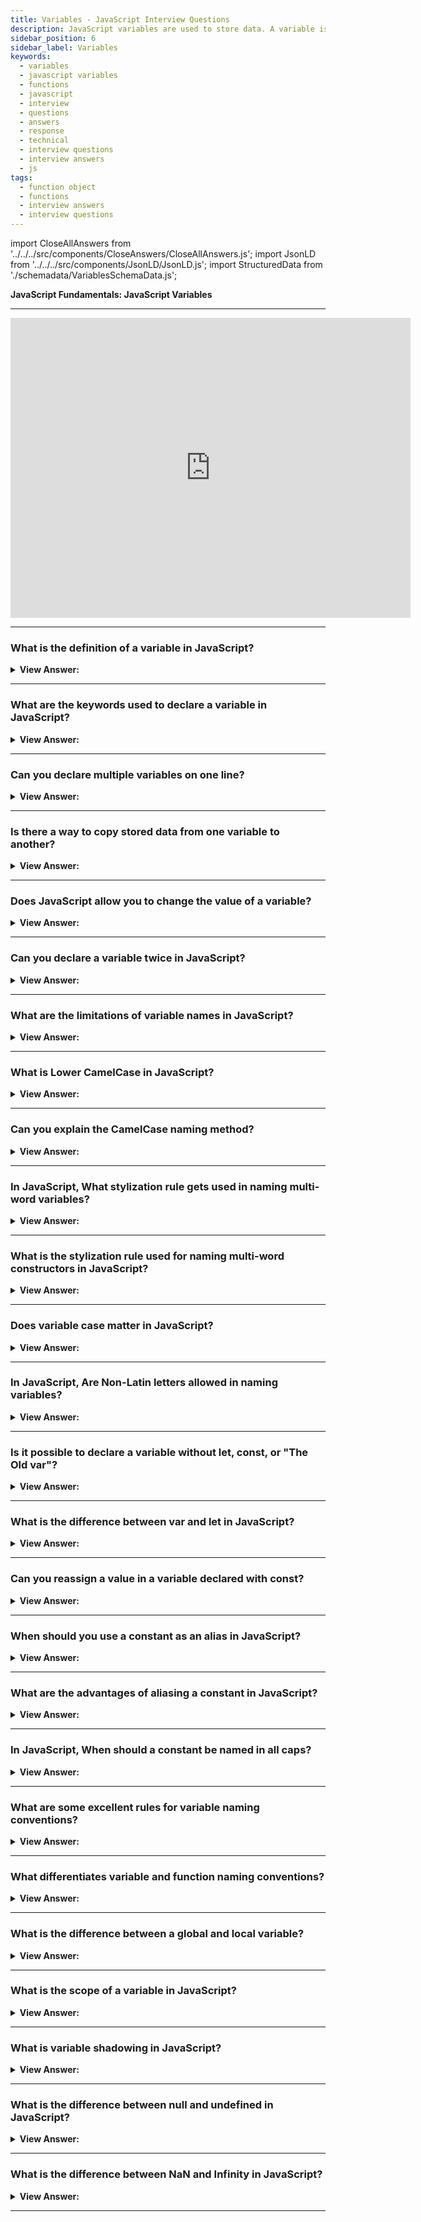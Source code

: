 ```yaml
---
title: Variables - JavaScript Interview Questions
description: JavaScript variables are used to store data. A variable is named storage for data in JavaScript. They include let, const, and var variables. Interview Questions
sidebar_position: 6
sidebar_label: Variables
keywords:
  - variables
  - javascript variables
  - functions
  - javascript
  - interview
  - questions
  - answers
  - response
  - technical
  - interview questions
  - interview answers
  - js
tags:
  - function object
  - functions
  - interview answers
  - interview questions
---
```


import CloseAllAnswers from '../../../src/components/CloseAnswers/CloseAllAnswers.js';
import JsonLD from '../../../src/components/JsonLD/JsonLD.js';
import StructuredData from './schemadata/VariablesSchemaData.js';

<JsonLD data={StructuredData} />

<head>
  <title>Variables | JavaScript Frontend Phone Interview Questions</title>
</head>

**JavaScript Fundamentals: JavaScript Variables**

---

<div class='videoWrapper'>
<iframe
    width="640"
    height="480"
    src="https://www.youtube.com/embed/cRwHvlOu9T0"
    frameborder="0"
    allow="autoplay; encrypted-media"
    allowfullscreen
>
</iframe>
</div>

---

<CloseAllAnswers />

### What is the definition of a variable in JavaScript?

<details>
  <summary><strong>View Answer:</strong></summary>
  <div>
  <div><strong>Interview Response:</strong> A variable in JavaScript is a named container for storing values, like numbers, strings, objects, or arrays, that can be reassigned, and used throughout your code.</div>
  </div>
</details>

---

### What are the keywords used to declare a variable in JavaScript?

<details>
  <summary><strong>View Answer:</strong></summary>
  <div>
  <div><strong>Interview Response:</strong> The keywords used to declare a variable include let, const, and var variables.</div><br />
  <div><strong>Technical Response:</strong> In JavaScript, variables are declared using the keywords 'var', 'let', or 'const'. 'var' is the original way to declare variables, while 'let' and 'const' were introduced in ES6.
  </div>
  </div>
</details>

---

### Can you declare multiple variables on one line?

<details>
  <summary><strong>View Answer:</strong></summary>
  <div>
  <div><strong>Interview Response:</strong> Yes, although the specification does not advise it for readability and consistency reasons. You can declare multiple variables on one line using either 'var', 'let', or 'const' by separating them with commas, but this is not the recommended approach.</div><br />
  <div><strong className="codeExample">Code Example:</strong><br /><br />

  <div></div>

```js
// Example: one-line

let user = 'John',
  age = 25,
  message = 'Hello';

// The multiline variant is a bit longer, but easier to read:

let user = 'John';

let age = 25;

let message = 'Hello';
```

  </div>
  </div>
</details>

---

### Is there a way to copy stored data from one variable to another?

<details>
  <summary><strong>View Answer:</strong></summary>
  <div>
  <div><strong>Interview Response:</strong> Yes, in JavaScript you can copy the value of one variable to another by assigning the value of the first variable to the second variable using the assignment operator.</div><br />
  <div><strong className="codeExample">Code Example:</strong><br /><br />

  <div></div>

```js
let hello = 'Hello JavaScript!';

let message;

// copy 'Hello world' from hello into the message

message = hello;

// now two variables hold the same data

alert(hello); // Hello world!
alert(message); // Hello world!
```

  </div>
  </div>
</details>

---

### Does JavaScript allow you to change the value of a variable?

<details>
  <summary><strong>View Answer:</strong></summary>
  <div>
  <div><strong>Interview Response:</strong> Yes, by declaring the variable equals the new value. It should be noted that a variable declared with const does not have this capability because it is a constant value.</div>
  </div><br />
  <div><strong className="codeExample">Code Example:</strong><br /><br />

  <div></div>

```js
let message;

message = 'Hello!';

message = 'World!'; // value changed
console.log(message); // returns 'World!'
```

  </div>
</details>

---

### Can you declare a variable twice in JavaScript?

<details>
  <summary><strong>View Answer:</strong></summary>
  <div>
  <div><strong>Interview Response:</strong> Yes, you can declare a variable twice in JavaScript, but it can lead to unexpected behavior or errors. In non-Strict Mode, you can declare the same variable multiple times with 'var', but it can lead to bugs. In Strict Mode, or using let or const, and redeclaring a variable throws an error.</div>
  </div><br />
  <div><strong className="codeExample">Code Example:</strong><br /><br />

  <div></div>

```js
'use strict';
let message = 'This';

// repeated 'let' leads to an error

let message = 'That'; // SyntaxError: 'message' has already been declared
```

  </div>
</details>

---

### What are the limitations of variable names in JavaScript?

<details>
  <summary><strong>View Answer:</strong></summary>
  <div>
  <div><strong>Interview Response:</strong> In JavaScript, variable names must start with a letter, underscore, or dollar sign, and can contain letters, digits, underscores, or dollar signs. They cannot be reserved words or contain spaces.
  </div><br />
  <div><strong className="codeExample">Examples of valid names:</strong><br /><br />

  <div></div>

```js
let userName;

let test123;
```

<strong className="codeExample">These names are also valid, but not recommended in the format below:</strong><br /><br />

  <div></div>

```js
let $ = 1; // declared a variable with the name "$"
let _ = 2; // and now a variable with the name "_"
alert($ + _); // 3
```

<strong className="codeExample">These names are not valid and should not be used:</strong><br /><br />

  <div></div>

```js
// Invalid variable names
let 2ndName = "Alex";   // Cannot start with a number
let full-name = "John Doe";   // Cannot use hyphen
let for = "loop";    // Cannot use reserved keyword
```

  </div>
  </div>
</details>

---

### What is Lower CamelCase in JavaScript?

<details>
  <summary><strong>View Answer:</strong></summary>
  <div>
  <div><strong>Interview Response:</strong> Lower Camel Case, also known as 'camelCase' or medial capitals, is a naming convention in which words are joined together, and the first letter of each word after the first is capitalized, except for the first word which is in lowercase.</div><br />
  <div><strong className="codeExample">Code Example:</strong> Here is an example of Lower Camel Case in JavaScript.<br /><br />

  <div></div>

```js
let firstName = "John";
let lastName = "Doe";
let age = 30;
let favoriteColor = "blue";
```

<p>In this example, the variable names use Lower Camel Case, with the first word in lowercase and the first letter of each subsequent word capitalized. This naming convention is commonly used in JavaScript for variable names, function parameters, and object properties.</p>
<p>Lower Camel Case is a popular naming convention because it is easy to read and understand, and it is consistent with the style used in many programming languages. It is important to choose a consistent naming convention throughout your codebase to improve readability and maintainability.</p>

  </div>
  </div>
</details>

---

### Can you explain the CamelCase naming method?

<details>
  <summary><strong>View Answer:</strong></summary>
  <div>
  <div><strong>Interview Response:</strong> CamelCase is a naming convention where words have no spaces and first letters capitalized. In JavaScript, we use CamelCase for variables, functions, and object properties. Pascal Case is used for classes and constructors.</div><br />
  <div><strong className="codeExample">Code Example:</strong><br /><br />

  <div></div>

```js
 // variable in CamelCase
let myFavoriteColor = "blue";
console.log(myFavoriteColor); // returns 'blue'
```

<p>CamelCase is a popular naming convention in JavaScript and is often used for variable names, function names, and object properties. It helps to make the code more readable and easier to understand.</p>
<p>It is important to note that while CamelCase is widely used in JavaScript, there are other naming conventions such as snake_case, kebab-case, and PascalCase. The choice of naming convention often depends on personal preference, team conventions, and the specific use case. However, using a consistent naming convention throughout your codebase can improve readability and maintainability.</p>

  </div>
  </div>
</details>

---

### In JavaScript, What stylization rule gets used in naming multi-word variables?

<details>
  <summary><strong>View Answer:</strong></summary>
  <div>
  <div><strong>Interview Response:</strong> In JavaScript, the most commonly used stylization rule for naming multi-word variables is Camel Case, in which each subsequent word starts with an uppercase letter and no spaces or underscores are used between the words.</div><br />
  <div><strong className="codeExample">Code Example:</strong><br /><br />

  <div></div>

```js
let myUserName;
```

  </div>
  </div>
</details>

---

### What is the stylization rule used for naming multi-word constructors in JavaScript?

<details>
  <summary><strong>View Answer:</strong></summary>
  <div>
  <div><strong>Interview Response:</strong> In JavaScript, multi-word constructor names are typically written in PascalCase, which means that each word in the name starts with a capital letter and there are no spaces between the words. This convention is used to make the constructor names more readable and easier to distinguish from other types of variables in the code.</div><br />
  <div><strong className="codeExample">Code Example:</strong><br /><br />

  <div></div>

```js
function CarModel(make, model, year) {
  this.make = make;
  this.model = model;
  this.year = year;
}

var myCar = new CarModel("Honda", "Civic", 2022);
```

<p>In this example using the PascalCase naming convention to define a constructor function for a car model with three parameters: make, model, and year. We then create a new instance of this object using the new keyword and passing in some values for each of the parameters. The resulting object, myCar, has properties for make, model, and year based on the values we passed in.</p>

  </div>
  </div>
</details>

---

### Does variable case matter in JavaScript?

<details>
  <summary><strong>View Answer:</strong></summary>
  <div>
  <div><strong>Interview Response:</strong> Yes, variable case does matter in JavaScript, as it is a case-sensitive language. This means that two variables with different casing are considered to be different variables. </div><br />
  <div><strong className="codeExample">Code Example:</strong><br /><br />

  <div></div>

```js
var myVariable = "hello";
var myvariable = "javascript";

console.log(myVariable);   // Output: "hello"
console.log(myvariable);   // Output: "javascript
```

<p>In this example, we have defined two variables with different casing - myVariable and myvariable. If we try to log the values of these variables to the console, we'll see that they are indeed different variables with different values.</p>
<p>It's important to note that while variable case does matter in JavaScript, it's generally considered good practice to use consistent naming conventions to make your code more readable and easier to understand. For example, you might choose to use camelCase for variable names, where the first word is in lowercase and subsequent words start with a capital letter. This convention is widely used in JavaScript and can make your code more consistent and easier to read, especially if you're working with other developers who are also following this convention.</p>
  </div>
  </div>
</details>

---

### In JavaScript, Are Non-Latin letters allowed in naming variables?

<details>
  <summary><strong>View Answer:</strong></summary>
  <div>
  <div><strong>Interview Response:</strong> Yes, but it is not recommended.</div><br />
  <div><strong>Technical Response:</strong> Yes, in modern versions of JavaScript, it is possible to use non-Latin letters, such as Arabic or Cyrillic characters, in variable names. However, it is generally not recommended for readability and compatibility reasons.
  </div><br />
  <div><strong className="codeExample">Code Example:</strong> For example, technically, this can be implemented, but it remains a lousy approach and goes against recommendations.<br /><br />

  <div></div>

```js
var π = 3.14;
var こんにちは = "Hello";

console.log(π);            // Output: 3.14
console.log(こんにちは);  // Output: "Hello"

// More Examples

let имя = '...';

let 我 = '...';
```

<p>In this example, we've defined two variables using non-Latin characters. The first variable uses the Greek letter pi (π) as its name, and the second variable uses the Japanese greeting "こんにちは" (pronounced "Konnichiwa"). When we log the values of these variables to the console, we can see that they work just like any other variables in JavaScript.</p>

<p>It's important to note, however, that while you can use Unicode characters in variable names, it's generally considered good practice to stick to more conventional naming conventions that are easy to read and understand for other developers who may be working with your code.</p>

  </div>
  </div>
</details>

---

### Is it possible to declare a variable without let, const, or "The Old var"?

<details>
  <summary><strong>View Answer:</strong></summary>
  <div>
  <div><strong>Interview Response:</strong> Outside of strict mode, it is possible but not encouraged. It is possible to find it in earlier programs. Keyword let and const are used to declare variables in JavaScript and specify the scope and mutability of the variable.
</div><br />
  <div><strong className="codeExample">Code Example:</strong> Technically, it is achievable but not recommended in modern JavaScript.<br /><br />

  <div></div>

```js
myVariable = "Hello, JavaScript!";
console.log(myVariable); // output: Hello, JavaScript

"use strict";
myVariable = "Hello, JavaScript!";
console.log(myVariable); // error thrown
```

<p>In this example, we simply assign a value to a variable called myVariable without using any of the usual variable declaration keywords. This will work in most cases, but it's important to note that doing so creates an implicit global variable, which can lead to unintended consequences if the variable is accidentally overwritten or used in other parts of the code.</p>
<p>It's generally considered best practice to always use let, or const to declare variables explicitly and avoid creating global variables unintentionally.</p>
  </div>
  </div>
</details>

---

### What is the difference between var and let in JavaScript?

<details>
  <summary><strong>View Answer:</strong></summary>
  <div>
  <div><strong>Interview Response:</strong> One main difference is that var is function-scoped, while let is block-scoped. This means that variables declared with var are accessible within the entire function in which they are declared, while variables declared with let are only accessible within the block in which they are declared.

</div><br />
  <div><strong className="codeExample">Code Example:</strong> Take a quick look at this code snippet.<br /><br />

  <div></div>

```js
function test() {
  var x = 1;
  let y = 2;
  if (true) {
    var x = 3;
    let y = 4;
    console.log(x); // Output: 3
    console.log(y); // Output: 4
  }
  console.log(x);   // Output: 3
  console.log(y);   // Output: 2
}
test();
```

<p>In this example, we've declared two variables, x and y, using var and let, respectively. We've also used an if statement to create a block scope. When we log the values of x and y within the block, we can see that they have different values due to the block scope of let. However, when we log the values of x and y outside of the block, we can see that the var declaration of x has overwritten the original value of x within the function.</p>
<p>It's generally considered best practice to use let instead of var for declaring variables in modern JavaScript, as it helps to avoid unintended variable reassignment and makes it easier to reason about the scope of variables within your code.</p>
  </div>
  </div>
</details>

---

### Can you reassign a value in a variable declared with const?

<details>
  <summary><strong>View Answer:</strong></summary>
  <div>
  <div><strong>Interview Response:</strong> No, it results in a syntax error because constants do not allow reassignment.</div><br />
  <div><strong className="codeExample">Code Example:</strong><br /><br />

  <div></div>

```js
const myConst = "Hello";
myConst = "JavaScript!"; // error, can't reassign the constant!
```

<p>In this example, we've declared a variable called myConst with the value "Hello". When we try to reassign a new value to myConst to “JavaScript” using the assignment operator (=), we get an error indicating that we cannot assign a new value to a constant variable.</p>
<p>const is used to declare variables whose values should not change over time. This can help prevent unintended changes to variables and make code more predictable and easier to reason about. If you need to declare a variable whose value may change over time, you should use let instead.</p>

  </div>
  </div>
</details>

---

### When should you use a constant as an alias in JavaScript?

<details>
  <summary><strong>View Answer:</strong></summary>
  <div>
  <div><strong>Interview Response:</strong> A constant can be used as an alias when you want to use a shorter, more readable name for a value that is used multiple times in your code, but you don't want to modify the value. Constant values such as colors and numeric identifiers are a perfect use case.</div><br />
  <div><strong className="codeExample">Code Example:</strong> Hexadecimal Colors<br /><br />

  <div></div>

```js
const COLOR_RED = '#F00';

const COLOR_GREEN = '#0F0';

const COLOR_BLUE = '#00F';

const COLOR_ORANGE = '#FF7F00';

// ...when we need to pick a color

let color = COLOR_ORANGE;

alert(color); // #FF7F00
```

  </div>
  </div>
</details>

---

### What are the advantages of aliasing a constant in JavaScript?

<details>
  <summary><strong>View Answer:</strong></summary>
  <div>
  <div><strong>Interview Response:</strong> Aliases are easy to remember, avoids repetition, enhances code organization, reduces cognitive load, and simplifies complex expressions.</div>
  </div>
</details>

---

### In JavaScript, When should a constant be named in all caps?

<details>
  <summary><strong>View Answer:</strong></summary>
  <div>
  <div><strong>Interview Response:</strong> In JavaScript, a constant should be named in all caps when it represents a value that is fixed and never changes throughout the program.</div><br />
  <div><strong>Technical Response:</strong> Constant discovery happens before code execution (like a hexadecimal value for red). Some constants are calculated at run-time during execution but do not alter after they are assigned. Capital-named constants only get used as aliases for "hard-coded" values.
  </div>
  </div>
</details>

---

### What are some excellent rules for variable naming conventions?

<details>
  <summary><strong>View Answer:</strong></summary>
  <div>
  <div><strong>Interview Response:</strong> A variable name should have a clean, obvious meaning, describing the data it stores, like currentUser or newUser. Unlike functions, where a variable name should always begin with a verb and describe an action.</div><br />
  <div><strong>Technical Response:</strong><br /><br />
  Some good-to-follow rules are: <br /><br />
    <ol>
      <li>Use names that are easy to remember, such as userName or shoppingCart.</li>
      <li>If you do not know what you are doing, avoid abbreviations or short names like a, b, and c (Ninja Coder – is not a great approach to creating code).</li>
      <li>Make your names as descriptive and straightforward as possible. Two instances of bad names are data and value, and such names are nonsensical, and they may only be used in a coding context to make it apparent what data or value the variable refers to in our code.</li>
      <li>Make terms with your team. When a site visitor gets referred to as "user," related variables, currentUser or newUser are utilized rather than currentVisitor or newLadyInRed.</li>
      <li>A variable name is always camelCase and should begin with a noun to differentiate variables from functions, which generally should begin with a verb.</li>
      </ol>
  </div>
  </div>
</details>

---

### What differentiates variable and function naming conventions?

<details>
  <summary><strong>View Answer:</strong></summary>
  <div>
  <div><strong>Interview Response:</strong> A variable name is always camelCase and should begin with a noun to differentiate variables from functions, which generally should begin with a verb.</div>
  </div>
</details>

---

### What is the difference between a global and local variable?

<details>
  <summary><strong>View Answer:</strong></summary>
  <div>
  <div><strong>Interview Response:</strong> A global variable is declared outside of a function and can be accessed anywhere in the code, while a local variable is declared inside a function and can only be accessed within that function.</div>
  </div>
</details>

---

### What is the scope of a variable in JavaScript?

<details>
  <summary><strong>View Answer:</strong></summary>
  <div>
  <div><strong>Interview Response:</strong> The scope of a variable in JavaScript is the region of the code where the variable is accessible. In general, variables declared inside a function are only accessible within that function, while variables declared outside of a function are accessible throughout the entire scope of the code.</div>
  </div>
</details>

---

### What is variable shadowing in JavaScript?

<details>
  <summary><strong>View Answer:</strong></summary>
  <div>
  <div><strong>Interview Response:</strong> Variable shadowing in JavaScript occurs when a local variable with the same name as a higher-level scope variable is declared, thus hiding the outer variable.
</div><br />
  <div><strong className="codeExample">Code Example:</strong> Variable Shadowing<br /><br />

  <div></div>

```js
let x = 10;

function foo() {
  let x = 20; // local variable shadows the outer variable
  console.log(x); // prints 20
}

foo();
console.log(x); // prints 10
```

<p>In the above example, the variable x is defined in the global scope with a value of 10. Inside the foo function, a local variable with the same name is declared and assigned the value of 20. This variable shadowing causes the outer x variable to be temporarily hidden and inaccessible within the foo function. When the console.log statement is called inside foo, it prints the value of the local x variable, which is 20. However, when the console.log statement is called outside the foo function, it prints the value of the outer x variable, which is 10. This is because the local x variable has a different scope and does not affect the value of the outer x variable.</p>

  </div>
  </div>
</details>

---

### What is the difference between null and undefined in JavaScript?

<details>
  <summary><strong>View Answer:</strong></summary>
  <div>
  <div><strong>Interview Response:</strong> Null is a value that represents the intentional absence of any object value, while undefined is a value that represents a variable that has been declared, but has not been assigned a value.
</div><br />
  <div><strong className="codeExample">Code Example:</strong> Variable Shadowing<br /><br />

  <div></div>

```js
let x; // undefined variable
let y = null; // variable explicitly assigned null value
console.log(x); // prints undefined
console.log(y); // prints null
```

<p>In the above example, x is declared but not assigned a value, so it has the value of undefined. On the other hand, y is explicitly assigned the value of null. When console.log is called on x, it prints undefined. When console.log is called on y, it prints null. It's important to note that undefined is also returned by a function when a return statement is not provided or when accessing an object property that doesn't exist.</p>

  </div>
  </div>
</details>

---

### What is the difference between NaN and Infinity in JavaScript?

<details>
  <summary><strong>View Answer:</strong></summary>
  <div>
  <div><strong>Interview Response:</strong> NaN is a value that represents a "Not a Number" value, which can occur in math operations that produce undefined or non-numeric results. Infinity is a value that represents a positive or negative infinity, which can occur in math operations that produce very large or very small numbers.</div><br/>
  </div>
</details>

---
